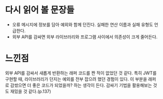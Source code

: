 # 다시 읽어 볼 문장들
- 오류 메시지에 정보를 담아 예외와 함께 던진다. 실패한 연산 이름과 실패 유형도 언급한다.
- 외부 API를 감싸면 외부 라이브러리와 프로그램 사이에서 의존성이 크게 줄어든다.


# 느낀점

외부 API를 감싸서 새롭게 반환하는 래퍼 코드를 짠 적이 없었던 것 같다. 특히 JWT를 구현할 때, 라이브러리가 던지는 예외를 전부 잡으려 했던 경험이 있다. 이 부분을 래퍼로 감쌌으면 더 좋은 코드가 되었을까? 하는 생각이 든다. 감싸기 기법을 활용해보는 것도 재밌을 것 같다.(p.137)
